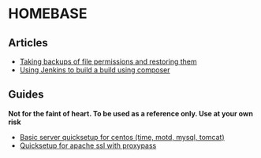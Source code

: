 # HOMEBASE

## Articles
- [Taking backups of file permissions and restoring them](./articles/file-perm "File Permissions article")
- [Using Jenkins to build a build using composer](./articles/jenkins-composer-v-docker "Jenkins Composer article")

## Guides
**Not for the faint of heart. To be used as a reference only. Use at your own risk**
- [Basic server quicksetup for centos (time, motd, mysql, tomcat)](./guides/basic-server-setup "Basic ServeBasic Server")
- [Quicksetup for apache ssl with proxypass](./guides/basic-ssl-proxy-apache "Basic Apache SSL proxy")
